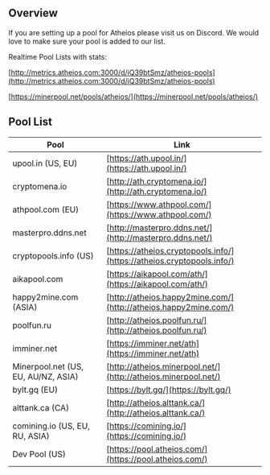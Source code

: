 ## Overview
If you are setting up a pool for Atheios please visit us on Discord. We would love to make sure your pool is added to our list.


Realtime Pool Lists with stats: 

[http://metrics.atheios.com:3000/d/iQ39btSmz/atheios-pools](http://metrics.atheios.com:3000/d/iQ39btSmz/atheios-pools)

[https://minerpool.net/pools/atheios/](https://minerpool.net/pools/atheios/)

## Pool List
| Pool | Link |
|------|------|
| upool.in (US, EU) | [https://ath.upool.in/](https://ath.upool.in/) |
| cryptomena.io | [http://ath.cryptomena.io/](http://ath.cryptomena.io/) |
| athpool.com (EU) | [https://www.athpool.com/](https://www.athpool.com/) |
| masterpro.ddns.net | [http://masterpro.ddns.net/](http://masterpro.ddns.net/) |
| cryptopools.info (US) | [https://atheios.cryptopools.info/](https://atheios.cryptopools.info/) |
| aikapool.com | [https://aikapool.com/ath/](https://aikapool.com/ath/) |
| happy2mine.com (ASIA) | [http://atheios.happy2mine.com/](http://atheios.happy2mine.com/) |
| poolfun.ru | [http://atheios.poolfun.ru/](http://atheios.poolfun.ru/) |
| imminer.net | [https://imminer.net/ath](https://imminer.net/ath) |
| Minerpool.net (US, EU, AU/NZ, ASIA) | [http://atheios.minerpool.net/](http://atheios.minerpool.net/) |
| bylt.gq (EU) | [https://bylt.gq/](https://bylt.gq/) |
| alttank.ca (CA) | [http://atheios.alttank.ca/](http://atheios.alttank.ca/) |
| comining.io (US, EU, RU, ASIA) | [https://comining.io/](https://comining.io/) |
| Dev Pool (US) | [https://pool.atheios.com/](https://pool.atheios.com/) |
